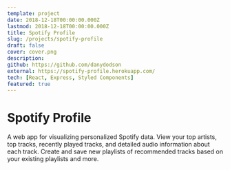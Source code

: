 ```yaml
---
template: project
date: 2018-12-18T00:00:00.000Z
lastmod: 2018-12-18T00:00:00.000Z
title: Spotify Profile
slug: /projects/spotify-profile
draft: false
cover: cover.png
description:
github: https://github.com/danydodson
external: https://spotify-profile.herokuapp.com/
tech: [React, Express, Styled Components]
featured: true
---
```


# Spotify Profile

A web app for visualizing personalized Spotify data. View your top artists, top tracks, recently played tracks, and detailed audio information about each track. Create and save new playlists of recommended tracks based on your existing playlists and more.
